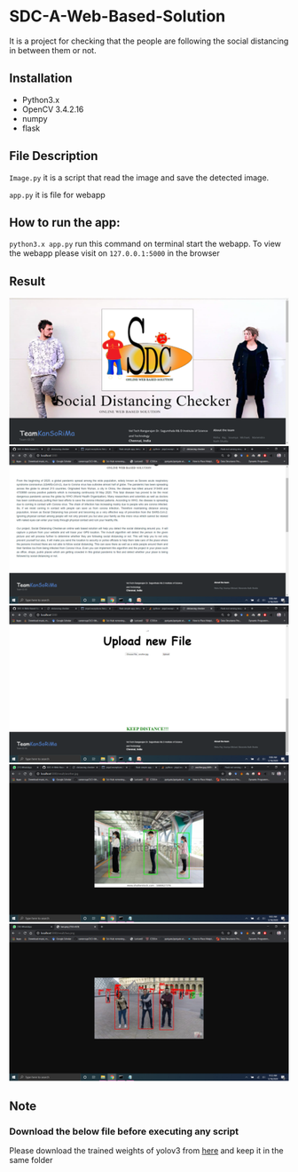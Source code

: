 # SDC-A-Web-Based-Solution
It is a project for checking that the  people are following the social distancing in between them or not.
## Installation 
- Python3.x
- OpenCV 3.4.2.16
- numpy 
- flask
## File Description
`Image.py` it is a script that read the image and save the detected image.

`app.py` it is file for webapp 
## How to run the app:
`python3.x app.py` run this command on terminal start the webapp.
To view the webapp please visit on `127.0.0.1:5000` in the browser

## Result
!["Output1"](https://github.com/manendranathshukla/SDC-A-Web-Based-Solution/blob/master/Output1.png)
!["Output2"](https://github.com/manendranathshukla/SDC-A-Web-Based-Solution/blob/master/output2.png)
!["Output3"](https://github.com/manendranathshukla/SDC-A-Web-Based-Solution/blob/master/output3.png)
!["Result1"](https://github.com/manendranathshukla/SDC-A-Web-Based-Solution/blob/master/result1.png)
!["Result2"](https://github.com/manendranathshukla/SDC-A-Web-Based-Solution/blob/master/result2.png)


 ## Note 
 ### Download the below file before executing any script
Please download the trained weights of yolov3 from [here](https://pjreddie.com/media/files/yolov3.weights)
and keep it in the same folder
